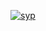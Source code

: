 [![syp](https://github.com/user-attachments/assets/162d9bea-a375-4a74-9906-1ebfc330e6ea)](https://x.com/syphfoix)
